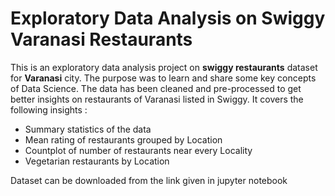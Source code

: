 # Exploratory Data Analysis on Swiggy Varanasi Restaurants
This is an exploratory data analysis project on **swiggy restaurants** dataset for **Varanasi** city. The purpose was to learn and share some key concepts of Data Science. The data has been cleaned and pre-processed to get better insights on restaurants of Varanasi listed in Swiggy. It covers the following insights :

* Summary statistics of the data
* Mean rating of restaurants grouped by Location
* Countplot of number of restaurants near every Locality
* Vegetarian restaurants by Location

Dataset can be downloaded from the link given in jupyter notebook
